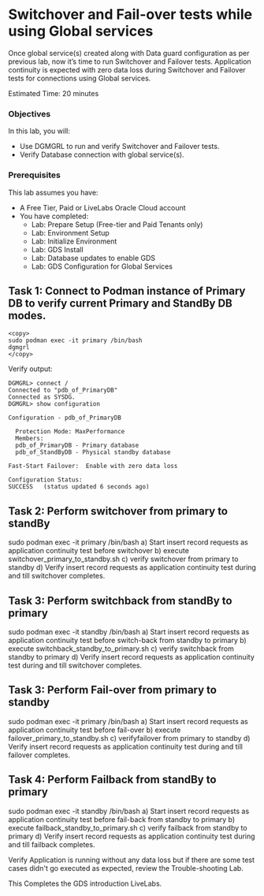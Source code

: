 # Switchover and Fail-over tests while using Global services

Once global service(s) created along with Data guard configuration as per previous lab, now it’s time to run Switchover and Failover tests. Application continuity is expected with zero data loss during Switchover and Failover tests for connections using Global services.

Estimated Time: 20 minutes

### Objectives

In this lab, you will:

* Use DGMGRL to run and verify Switchover and Failover tests.
* Verify Database connection with global service(s).

### Prerequisites

This lab assumes you have:

* A Free Tier, Paid or LiveLabs Oracle Cloud account
* You have completed:
    * Lab: Prepare Setup (Free-tier and Paid Tenants only)
    * Lab: Environment Setup
    * Lab: Initialize Environment
    * Lab: GDS Install
    * Lab: Database updates to enable GDS
    * Lab: GDS Configuration for Global Services

## Task 1: Connect to Podman instance of Primary DB to verify current Primary and StandBy DB modes. 

```
<copy>
sudo podman exec -it primary /bin/bash
dgmgrl
</copy>
```

Verify output:

```
DGMGRL> connect /
Connected to "pdb_of_PrimaryDB"
Connected as SYSDG.
DGMGRL> show configuration

Configuration - pdb_of_PrimaryDB

  Protection Mode: MaxPerformance
  Members:
  pdb_of_PrimaryDB - Primary database
  pdb_of_StandByDB - Physical standby database 

Fast-Start Failover:  Enable with zero data loss

Configuration Status:
SUCCESS   (status updated 6 seconds ago)
```

##  Task 2: Perform switchover from primary to standBy


sudo podman exec -it primary /bin/bash
a) Start insert record requests as application continuity test before switchover
b) execute switchover_primary_to_standby.sh
c) verify switchover from primary to standby
d) Verify insert record requests as application continuity test during and till switchover completes.

##  Task 3: Perform switchback from standBy to primary


sudo podman exec -it standby /bin/bash
a) Start insert record requests as application continuity test before switch-back from standby to primary
b) execute switchback_standby_to_primary.sh
c) verify switchback from standby to primary
d) Verify insert record requests as application continuity test during and till switchover completes.


##  Task 3: Perform Fail-over from primary to standby

sudo podman exec -it primary /bin/bash
a) Start insert record requests as application continuity test before fail-over
b) execute failover_primary_to_standby.sh
c) verifyfailover from primary to standby
d) Verify insert record requests as application continuity test during and till failover completes.

##  Task 4: Perform Failback from standBy to primary


sudo podman exec -it standby /bin/bash
a) Start insert record requests as application continuity test before fail-back from standby to primary
b) execute failback_standby_to_primary.sh
c) verify failback from standby to primary
d) Verify insert record requests as application continuity test during and till failback completes.

Verify Application is running without any data loss but if there are some test cases didn't go executed as expected, review the Trouble-shooting Lab.

This Completes the GDS introduction LiveLabs.
